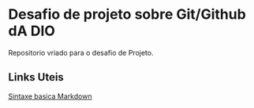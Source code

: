 # Desafio de projeto sobre Git/Github dA DIO
Repositorio vriado para o desafio de Projeto.

## Links  Uteis 
[Sintaxe basica Markdown](https://www.markdownguide.org-basic-syntax/)
